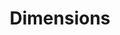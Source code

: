 ---
layout: default
contributors: Digital Science, https://www.digital-science.com/
cost: Free for personal, non-commercial use.
description: Dimensions contains more than 100 million publications, ranging from
  articles published in scholarly journals, books and book chapters, to preprints
  and conference proceedings. All publications are contextualized with linked data
  sets, funding, publications, patents, clinical trials, and policy documents. You
  can also view associated categories, funders, institutions, and researcher profiles.
last_edit: Thu, 02 Dec 2021 18:04:32 GMT
location: https://www.dimensions.ai/products/free/
maintained_by: Digital Science, https://www.digital-science.com/
shortname: dimensions
tags:
- scholarly literature
- patents
- funding
- clinical trials
- academic profiles
terms_of_use: Listed here https://www.dimensions.ai/website-terms/
title: Dimensions
uuid: dcff88bd-fe6b-4fdb-8159-809bf9d7bc1c
---